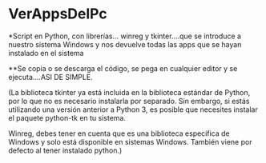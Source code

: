 # VerAppsDelPc

*Script en Python, con librerías... winreg y tkinter....que se introduce a nuestro sistema Windows y nos devuelve todas las apps que se hayan instalado en el sistema  

**Se copia o se descarga el código, se pega en cualquier editor y se ejecuta....ASI DE SIMPLE.

(La biblioteca tkinter ya está incluida en la biblioteca estándar de Python, por lo que no es necesario instalarla por separado. Sin embargo, si estás utilizando una versión anterior a Python 3, es posible que necesites instalar el paquete python-tk en tu sistema.

Winreg, debes tener en cuenta que es una biblioteca específica de Windows y solo está disponible en sistemas Windows. También viene por defecto al tener instalado python.)
